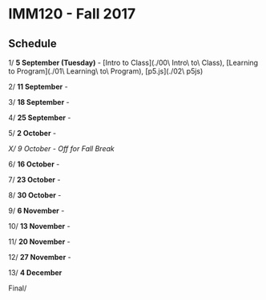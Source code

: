 # IMM120 - Fall 2017

## Schedule

 1/ **5 September (Tuesday)** - [Intro to Class](./00\ Intro\ to\ Class), [Learning to Program](./01\ Learning\ to\ Program), [p5.js](./02\ p5js)

 2/ **11 September** -

 3/ **18 September** -

 4/ **25 September** -

 5/ **2 October** -

 *X/ 9 October - Off for Fall Break*

 6/ **16 October** -

 7/ **23 October** -

 8/ **30 October** -

 9/ **6 November** -

10/ **13 November** -

11/ **20 November** -

12/ **27 November** -

13/ **4 December**

Final/
